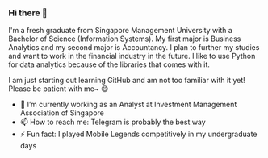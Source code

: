### Hi there 👋
I'm a fresh graduate from Singapore Management University with a Bachelor of Science (Information Systems). My first major is Business Analytics and my second major is Accountancy. I plan to further my studies and want to work in the financial industry in the future.
I like to use Python for data analytics because of the libraries that comes with it. 

I am just starting out learning GitHub and am not too familiar with it yet! Please be patient with me~ 😄

- 🔭 I’m currently working as an Analyst at Investment Management Association of Singapore
- 📫 How to reach me: Telegram is probably the best way
- ⚡ Fun fact: I played Mobile Legends competitively in my undergraduate days

<!--
**Sherry-Tao/Sherry-Tao** is a ✨ _special_ ✨ repository because its `README.md` (this file) appears on your GitHub profile.

Here are some ideas to get you started:

- 🔭 I’m currently working on ...
- 🌱 I’m currently learning ...
- 👯 I’m looking to collaborate on ...
- 🤔 I’m looking for help with ...
- 💬 Ask me about ...
- 📫 How to reach me: ...
- 😄 Pronouns: ...
- ⚡ Fun fact: ...
-->
